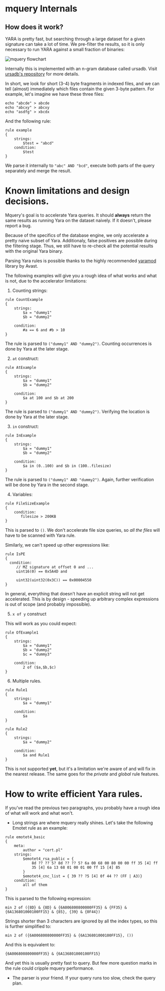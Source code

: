 # mquery Internals

## How does it work?

YARA is pretty fast, but searching through a large dataset for a given
signature can take a lot of time. We pre-filter the results, so it is only
necessary to run YARA against a small fraction of binaries:

![mquery flowchart](mquery-flowchart.png?raw=1)

Internally this is implemented with an n-gram database called
ursadb. Visit [ursadb's repository](https://github.com/CERT-Polska/ursadb) for more details.

In short, we look for short (3-4) byte fragments in indexed files, and we can
tell (almost) immediately which files contain the given 3-byte pattern. For
example, let's imagine we have these three files:

```
echo "abcde" > abcde
echo "abcxy" > abcxy
echo "asdfg" > xbcdx
```

And the following rule:

```
rule example
{
    strings:
        $test = "abcd"
    condition:
        $test
}
```

We parse it internally to `"abc" AND "bcd"`, execute both parts of the query
separately and merge the result.

# Known limitations and design decisions.

Mquery's goal is to accelerate Yara queries. It should **always** return the
same results as running Yara on the dataset naively. If it doesn't, please
report a bug.

Because of the specifics of the database engine, we only accelerate a pretty
naive subset of Yara. Additionaly, false positives are possible during the
filtering stage. Thus, we still have to re-check all the potential
results with the original Yara binary.

Parsing Yara rules is possible thanks to the highly recommended [yaramod](https://github.com/avast/yaramod) library by Avast.

The following examples will give you a rough idea of what works and what is not,
due to the accelerator limitations:

1. Counting strings:

```
rule CountExample
{
    strings:
        $a = "dummy1"
        $b = "dummy2"

    condition:
        #a == 6 and #b > 10
}
```

The rule is parsed to `("dummy1" AND "dummy2")`. Counting occurrences is done by Yara at
the later stage.

2. `at` construct:

```
rule AtExample
{
    strings:
        $a = "dummy1"
        $b = "dummy2"

    condition:
        $a at 100 and $b at 200
}
```

The rule is parsed to `("dummy1" AND "dummy2")`. Verifying the location is done by Yara
at the later stage.

3. `in` construct:

```
rule InExample
{
    strings:
        $a = "dummy1"
        $b = "dummy2"

    condition:
        $a in (0..100) and $b in (100..filesize)
}
```

The rule is parsed to `("dummy1" AND "dummy2")`. Again, further verification
will be done by Yara in the second stage.


4. Variables:

```
rule FileSizeExample
{
    condition:
       filesize > 200KB
}
```

This is parsed to `()`. We don't accelerate file size queries, so
*all the files* will have to be scanned with Yara rule.

Similarly, we can't speed up other expressions like:

```
rule IsPE
{
  condition:
     // MZ signature at offset 0 and ...
     uint16(0) == 0x5A4D and

     uint32(uint32(0x3C)) == 0x00004550
}
```

In general, everything that doesn't have an explicit string will not get
accelerated. This is by design - speeding up arbitrary complex expressions
is out of scope (and probably impossible).

5. `x of y` construct

This will work as you could expect:

```
rule OfExample1
{
    strings:
        $a = "dummy1"
        $b = "dummy2"
        $c = "dummy3"

    condition:
        2 of ($a,$b,$c)
}
```

6. Multiple rules.

```
rule Rule1
{
    strings:
        $a = "dummy1"

    condition:
        $a
}

rule Rule2
{
    strings:
        $a = "dummy2"

    condition:
        $a and Rule1
}
```

This is not supported **yet**, but it's a limitation we're aware of and will
fix in the nearest release. The same goes for the _private_ and _global_ rule features.

# How to write efficient Yara rules.

If you've read the previous two paragraphs, you probably have a rough idea
of what will work and what won't.

- Long strings are where mquery really shines. Let's take the following Emotet rule as an example:

```
rule emotet4_basic
{
    meta:
        author = "cert.pl"
    strings:
        $emotet4_rsa_public = {
            8d ?? ?? 5? 8d ?? ?? 5? 6a 00 68 00 80 00 00 ff 35 [4] ff
            35 [4] 6a 13 68 01 00 01 00 ff 15 [4] 85
        }
        $emotet4_cnc_list = { 39 ?? ?5 [4] 0f 44 ?? (FF | A3)}
    condition:
        all of them
}
```

This is parsed to the following expression:

```
min 2 of ({8D} & {8D} & {6A006800800000FF35} & {FF35} & {6A136801000100FF15} & {85}, {39} & {0F44})
```

Strings shorter than 3 characters are ignored by all the index types, so
this is further simplified to:

```
min 2 of ({6A006800800000FF35} & {6A136801000100FF15}, ())
```

And this is equivalent to:

```
{6A006800800000FF35} & {6A136801000100FF15}
```

And yet this is usually pretty fast to query. But few more question marks in
the rule could cripple mquery performance.

- The parser is your friend. If your query runs too slow, check the query plan.

